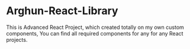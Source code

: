 # Arghun-React-Library
This is Advanced React Project, which created totally on my own custom components, You can find all required components for any for any React projects.
